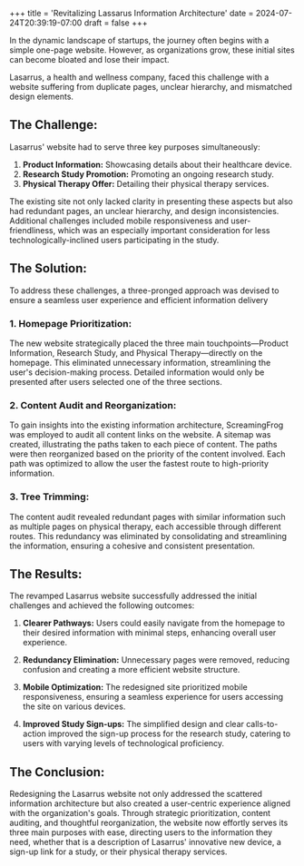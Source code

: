 +++
title = 'Revitalizing Lassarus Information Architecture'
date = 2024-07-24T20:39:19-07:00
draft = false
+++

In the dynamic landscape of startups, the journey often begins with a simple one-page website. However, as organizations grow, these initial sites can become bloated and lose their impact. 
<!--more-->
Lasarrus, a health and wellness company, faced this challenge with a website suffering from duplicate pages, unclear hierarchy, and mismatched design elements.

## The Challenge:

Lasarrus' website had to serve three key purposes simultaneously:
1. **Product Information:** Showcasing details about their healthcare device.
2. **Research Study Promotion:** Promoting an ongoing research study.
3. **Physical Therapy Offer:** Detailing their physical therapy services.

The existing site not only lacked clarity in presenting these aspects but also had redundant pages, an unclear hierarchy, and design inconsistencies. Additional challenges included mobile responsiveness and user-friendliness, which was an especially important consideration for less technologically-inclined users participating in the study.

## The Solution:

To address these challenges, a three-pronged approach was devised to ensure a seamless user experience and efficient information delivery

### 1. Homepage Prioritization:

The new website strategically placed the three main touchpoints—Product Information, Research Study, and Physical Therapy—directly on the homepage. This eliminated unnecessary information, streamlining the user's decision-making process. Detailed information would only be presented after users selected one of the three sections.

### 2. Content Audit and Reorganization:

To gain insights into the existing information architecture, ScreamingFrog was employed to audit all content links on the website. A sitemap was created, illustrating the paths taken to each piece of content. The paths were then reorganized based on the priority of the content involved. Each path was optimized to allow the user the fastest route to high-priority information.

### 3. Tree Trimming:

The content audit revealed redundant pages with similar information such as multiple pages on physical therapy, each accessible through different routes. This redundancy was eliminated by consolidating and streamlining the information, ensuring a cohesive and consistent presentation. 

## The Results:

The revamped Lasarrus website successfully addressed the initial challenges and achieved the following outcomes:

1. **Clearer Pathways:** Users could easily navigate from the homepage to their desired information with minimal steps, enhancing overall user experience.

2. **Redundancy Elimination:** Unnecessary pages were removed, reducing confusion and creating a more efficient website structure.

3. **Mobile Optimization:** The redesigned site prioritized mobile responsiveness, ensuring a seamless experience for users accessing the site on various devices.

4. **Improved Study Sign-ups:** The simplified design and clear calls-to-action improved the sign-up process for the research study, catering to users with varying levels of technological proficiency.

## The Conclusion:

Redesigning the Lasarrus website not only addressed the scattered information architecture but also created a user-centric experience aligned with the organization's goals. Through strategic prioritization, content auditing, and thoughtful reorganization, the website now effortly serves its three main purposes with ease, directing users to the information they need, whether that is a description of Lasarrus' innovative new device, a sign-up link for a study, or their physical therapy services. 
